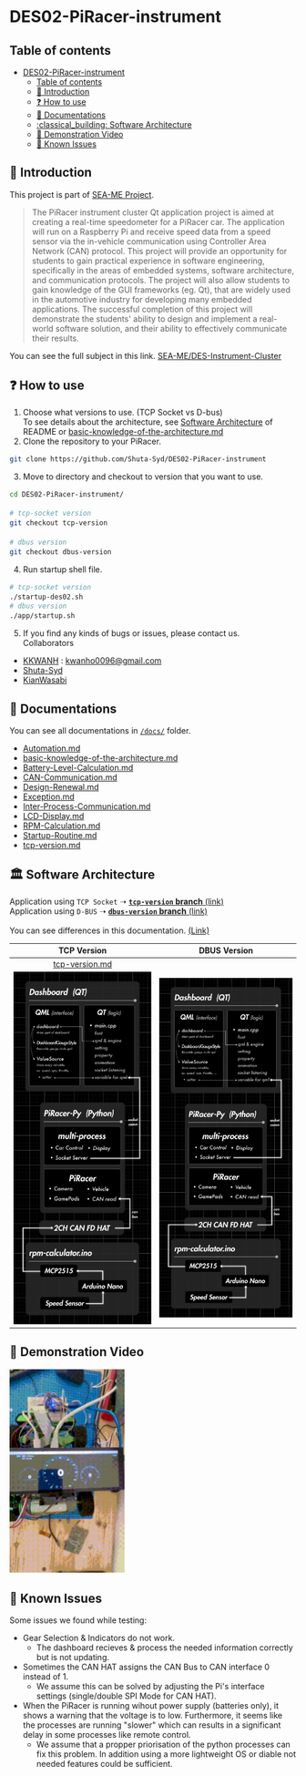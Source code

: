 # DES02-PiRacer-instrument

## Table of contents
- [DES02-PiRacer-instrument](#des02-piracer-instrument)
  - [Table of contents](#table-of-contents)
  - [:microphone:  Introduction](#microphone--introduction)
  - [:question:  How to use](#question--how-to-use)
  - [:memo:  Documentations](#memo--documentations)
  - [:classical\_building:  Software Architecture](#classical_building--software-architecture)
  - [:runner:  Demonstration Video](#runner--demonstration-video)
  - [👷 Known Issues](#known-issues)

## :microphone:  Introduction
This project is part of [SEA-ME Project](https://github.com/SEA-ME).
> The PiRacer instrument cluster Qt application project is aimed at creating a real-time speedometer for a PiRacer car. The application will run on a Raspberry Pi and receive speed data from a speed sensor via the in-vehicle communication using Controller Area Network (CAN) protocol. This project will provide an opportunity for students to gain practical experience in software engineering, specifically in the areas of embedded systems, software architecture, and communication protocols. The project will also allow students to gain knowledge of the GUI frameworks (eg. Qt), that are widely used in the automotive industry for developing many embedded applications. The successful completion of this project will demonstrate the students' ability to design and implement a real-world software solution, and their ability to effectively communicate their results.

You can see the full subject in this link. [SEA-ME/DES-Instrument-Cluster](https://github.com/SEA-ME/DES-Instrument-Cluster)

## :question:  How to use
1. Choose what versions to use. (TCP Socket vs D-bus)<br>
To see details about the architecture, see [Software Architecture](#classical_building--software-architecture) of README or [basic-knowledge-of-the-architecture.md](/docs/basic-knowledge-of-the-architecture.md)
2. Clone the repository to your PiRacer.<br>
```bash
git clone https://github.com/Shuta-Syd/DES02-PiRacer-instrument
```
3. Move to directory and checkout to version that you want to use.
```bash
cd DES02-PiRacer-instrument/

# tcp-socket version
git checkout tcp-version

# dbus version
git checkout dbus-version
```

4. Run startup shell file.
``` bash
# tcp-socket version
./startup-des02.sh
# dbus version
./app/startup.sh
```

5. If you find any kinds of bugs or issues, please contact us.<br>
Collaborators
- [KKWANH](https://github.com/KKWANH) : kwanho0096@gmail.com
- [Shuta-Syd](https://github.com/Shuta-Syd)
- [KianWasabi](https://github.com/KianWasabi)

## :memo:  Documentations
You can see all documentations in [`/docs/`](/docs/) folder.
- [Automation.md](/docs/Automation.md)
- [basic-knowledge-of-the-architecture.md](/docs/basic-knowledge-of-the-architecture.md)
- [Battery-Level-Calculation.md](/docs/Battery-Level-Calculation.md)
- [CAN-Communication.md](/docs/CAN-Communication.md)
- [Design-Renewal.md](/docs/Design-Renewal.md)
- [Exception.md](/docs/Exception.md)
- [Inter-Process-Communication.md](/docs/Inter-Process-Communication.md)
- [LCD-Display.md](/docs/LCD-Display.md)
- [RPM-Calculation.md](/docs/RPM-Calculation.md)
- [Startup-Routine.md](/docs/Startup-Routine.md)
- [tcp-version.md](/docs/tcp-version.md)

## :classical_building:  Software Architecture
Application using `TCP Socket` ➝ [**`tcp-version` branch** (link)](https://github.com/Shuta-Syd/DES02-Piracer-Instrument/tree/tcp-version) <br/>
Application using `D-BUS` ➝ [**`dbus-version` branch** (link)](https://github.com/Shuta-Syd/DES02-Piracer-Instrument/tree/dbus-version) <br/>
<br/>
You can see differences in this documentation. [(Link)](https://github.com/Shuta-syd/DES02-PiRacer-instrument/blob/main-documentation/docs/Inter-Process-Communication.md#what-is-different-between-d-bus-vs-tcpip-socket)

| TCP Version | DBUS Version |
|:-------:|:-------:|
|[tcp-version.md](/docs/V1-tcp-socket.md)| |
|<img src="./docs/imgs/architecture-socket.png" width="100%">|<img src="./docs/imgs/architecture-socket.png" width="100%">|

## :runner:  Demonstration Video
<img src="./docs/imgs/demonstration.gif" width="40%" margin="120%">


## 👷 Known Issues 
Some issues we found while testing:
- Gear Selection & Indicators do not work.
  - The dashboard recieves & process the needed information correctly but is not updating. 
- Sometimes the CAN HAT assigns the CAN Bus to CAN interface 0 instead of 1.
  - We assume this can be solved by adjusting the Pi's interface settings (single/double SPI Mode for CAN HAT).
- When the PiRacer is running wihout power supply (batteries only), it shows a warning that the voltage is to low. Furthermore, it seems like the processes are running "slower" which can results in a significant delay in some processes like remote control.
  - We assume that a propper priorisation of the python processes can fix this problem. In addition using a more lightweight OS or diable not needed features could be sufficient. 
